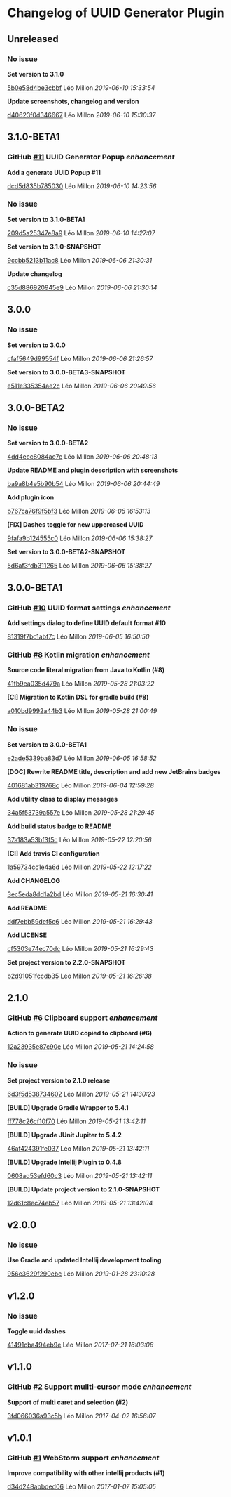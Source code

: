 # Changelog of UUID Generator Plugin

## Unreleased
### No issue

**Set version to 3.1.0**


[5b0e58d4be3cbbf](https://github.com/leomillon/uuid-generator-plugin/commit/5b0e58d4be3cbbf) Léo Millon *2019-06-10 15:33:54*

**Update screenshots, changelog and version**


[d40623f0d346667](https://github.com/leomillon/uuid-generator-plugin/commit/d40623f0d346667) Léo Millon *2019-06-10 15:30:37*


## 3.1.0-BETA1
### GitHub [#11](https://github.com/leomillon/uuid-generator-plugin/issues/11) UUID Generator Popup    *enhancement*  

**Add a generate UUID Popup #11**


[dcd5d835b785030](https://github.com/leomillon/uuid-generator-plugin/commit/dcd5d835b785030) Léo Millon *2019-06-10 14:23:56*


### No issue

**Set version to 3.1.0-BETA1**


[209d5a25347e8a9](https://github.com/leomillon/uuid-generator-plugin/commit/209d5a25347e8a9) Léo Millon *2019-06-10 14:27:07*

**Set version to 3.1.0-SNAPSHOT**


[9ccbb5213b11ac8](https://github.com/leomillon/uuid-generator-plugin/commit/9ccbb5213b11ac8) Léo Millon *2019-06-06 21:30:31*

**Update changelog**


[c35d886920945e9](https://github.com/leomillon/uuid-generator-plugin/commit/c35d886920945e9) Léo Millon *2019-06-06 21:30:14*


## 3.0.0
### No issue

**Set version to 3.0.0**


[cfaf5649d99554f](https://github.com/leomillon/uuid-generator-plugin/commit/cfaf5649d99554f) Léo Millon *2019-06-06 21:26:57*

**Set version to 3.0.0-BETA3-SNAPSHOT**


[e511e335354ae2c](https://github.com/leomillon/uuid-generator-plugin/commit/e511e335354ae2c) Léo Millon *2019-06-06 20:49:56*


## 3.0.0-BETA2
### No issue

**Set version to 3.0.0-BETA2**


[4dd4ecc8084ae7e](https://github.com/leomillon/uuid-generator-plugin/commit/4dd4ecc8084ae7e) Léo Millon *2019-06-06 20:48:13*

**Update README and plugin description with screenshots**


[ba9a8b4e5b90b54](https://github.com/leomillon/uuid-generator-plugin/commit/ba9a8b4e5b90b54) Léo Millon *2019-06-06 20:44:49*

**Add plugin icon**


[b767ca76f9f5bf3](https://github.com/leomillon/uuid-generator-plugin/commit/b767ca76f9f5bf3) Léo Millon *2019-06-06 16:53:13*

**[FIX] Dashes toggle for new uppercased UUID**


[9fafa9b124555c0](https://github.com/leomillon/uuid-generator-plugin/commit/9fafa9b124555c0) Léo Millon *2019-06-06 15:38:27*

**Set version to 3.0.0-BETA2-SNAPSHOT**


[5d6af3fdb311265](https://github.com/leomillon/uuid-generator-plugin/commit/5d6af3fdb311265) Léo Millon *2019-06-06 15:38:27*


## 3.0.0-BETA1
### GitHub [#10](https://github.com/leomillon/uuid-generator-plugin/issues/10) UUID format settings    *enhancement*  

**Add settings dialog to define UUID default format #10**


[81319f7bc1abf7c](https://github.com/leomillon/uuid-generator-plugin/commit/81319f7bc1abf7c) Léo Millon *2019-06-05 16:50:50*


### GitHub [#8](https://github.com/leomillon/uuid-generator-plugin/issues/8) Kotlin migration    *enhancement*  

**Source code literal migration from Java to Kotlin (#8)**


[41fb9ea035d479a](https://github.com/leomillon/uuid-generator-plugin/commit/41fb9ea035d479a) Léo Millon *2019-05-28 21:03:22*

**[CI] Migration to Kotlin DSL for gradle build (#8)**


[a010bd9992a44b3](https://github.com/leomillon/uuid-generator-plugin/commit/a010bd9992a44b3) Léo Millon *2019-05-28 21:00:49*


### No issue

**Set version to 3.0.0-BETA1**


[e2ade5339ba83d7](https://github.com/leomillon/uuid-generator-plugin/commit/e2ade5339ba83d7) Léo Millon *2019-06-05 16:58:52*

**[DOC] Rewrite README title, description and add new JetBrains badges**


[401681ab319768c](https://github.com/leomillon/uuid-generator-plugin/commit/401681ab319768c) Léo Millon *2019-06-04 12:59:28*

**Add utility class to display messages**


[34a5f53739a557e](https://github.com/leomillon/uuid-generator-plugin/commit/34a5f53739a557e) Léo Millon *2019-05-28 21:29:45*

**Add build status badge to README**


[37a183a53bf3f5c](https://github.com/leomillon/uuid-generator-plugin/commit/37a183a53bf3f5c) Léo Millon *2019-05-22 12:20:56*

**[CI] Add travis CI configuration**


[1a59734cc1e4a6d](https://github.com/leomillon/uuid-generator-plugin/commit/1a59734cc1e4a6d) Léo Millon *2019-05-22 12:17:22*

**Add CHANGELOG**


[3ec5eda8dd1a2bd](https://github.com/leomillon/uuid-generator-plugin/commit/3ec5eda8dd1a2bd) Léo Millon *2019-05-21 16:30:41*

**Add README**


[ddf7ebb59def5c6](https://github.com/leomillon/uuid-generator-plugin/commit/ddf7ebb59def5c6) Léo Millon *2019-05-21 16:29:43*

**Add LICENSE**


[cf5303e74ec70dc](https://github.com/leomillon/uuid-generator-plugin/commit/cf5303e74ec70dc) Léo Millon *2019-05-21 16:29:43*

**Set project version to 2.2.0-SNAPSHOT**


[b2d91051fccdb35](https://github.com/leomillon/uuid-generator-plugin/commit/b2d91051fccdb35) Léo Millon *2019-05-21 16:26:38*


## 2.1.0
### GitHub [#6](https://github.com/leomillon/uuid-generator-plugin/issues/6) Clipboard support    *enhancement*  

**Action to generate UUID copied to clipboard (#6)**


[12a23935e87c90e](https://github.com/leomillon/uuid-generator-plugin/commit/12a23935e87c90e) Léo Millon *2019-05-21 14:24:58*


### No issue

**Set project version to 2.1.0 release**


[6d3f5d538734602](https://github.com/leomillon/uuid-generator-plugin/commit/6d3f5d538734602) Léo Millon *2019-05-21 14:30:23*

**[BUILD] Upgrade Gradle Wrapper to 5.4.1**


[ff778c26cf10f70](https://github.com/leomillon/uuid-generator-plugin/commit/ff778c26cf10f70) Léo Millon *2019-05-21 13:42:11*

**[BUILD] Upgrade JUnit Jupiter to 5.4.2**


[46af424391fe037](https://github.com/leomillon/uuid-generator-plugin/commit/46af424391fe037) Léo Millon *2019-05-21 13:42:11*

**[BUILD] Upgrade Intellij Plugin to 0.4.8**


[0608ad53efd60c3](https://github.com/leomillon/uuid-generator-plugin/commit/0608ad53efd60c3) Léo Millon *2019-05-21 13:42:11*

**[BUILD] Update project version to 2.1.0-SNAPSHOT**


[12d61c8ec74eb57](https://github.com/leomillon/uuid-generator-plugin/commit/12d61c8ec74eb57) Léo Millon *2019-05-21 13:42:04*


## v2.0.0
### No issue

**Use Gradle and updated Intellij development tooling**


[956e3629f290ebc](https://github.com/leomillon/uuid-generator-plugin/commit/956e3629f290ebc) Léo Millon *2019-01-28 23:10:28*


## v1.2.0
### No issue

**Toggle uuid dashes**


[41491cba494eb9e](https://github.com/leomillon/uuid-generator-plugin/commit/41491cba494eb9e) Léo Millon *2017-07-21 16:03:08*


## v1.1.0
### GitHub [#2](https://github.com/leomillon/uuid-generator-plugin/issues/2) Support mullti-cursor mode    *enhancement*  

**Support of multi caret and selection (#2)**


[3fd066036a93c5b](https://github.com/leomillon/uuid-generator-plugin/commit/3fd066036a93c5b) Léo Millon *2017-04-02 16:56:07*


## v1.0.1
### GitHub [#1](https://github.com/leomillon/uuid-generator-plugin/issues/1) WebStorm support    *enhancement*  

**Improve compatibility with other intellij products (#1)**


[d34d248abbded06](https://github.com/leomillon/uuid-generator-plugin/commit/d34d248abbded06) Léo Millon *2017-01-07 15:05:05*


